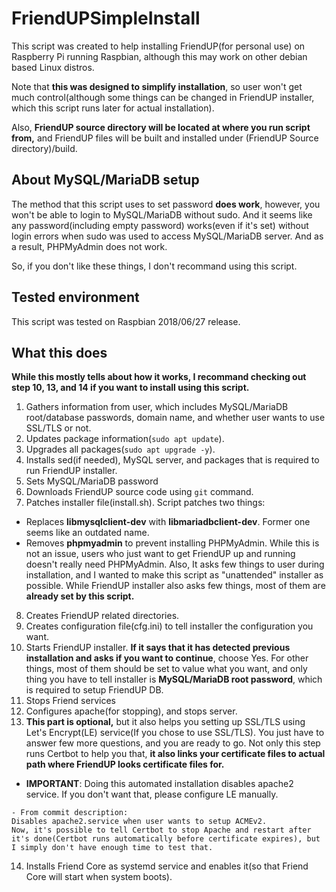 # FriendUPSimpleInstall
This script was created to help installing FriendUP(for personal use) on Raspberry Pi running Raspbian, although this may work on other debian based Linux distros.

Note that **this was designed to simplify installation**, so user won't get much control(although some things can be changed in FriendUP installer, which this script runs later for actual installation).

Also, **FriendUP source directory will be located at where you run script from,** and FriendUP files will be built and installed under (FriendUP Source directory)/build.

## About MySQL/MariaDB setup
The method that this script uses to set password **does work**, however, you won't be able to login to MySQL/MariaDB without sudo. And it seems like any password(including empty password) works(even if it's set) without login errors when sudo was used to access MySQL/MariaDB server. And as a result, PHPMyAdmin does not work.

So, if you don't like these things, I don't recommand using this script.

## Tested environment
This script was tested on Raspbian 2018/06/27 release.

## What this does
**While this mostly tells about how it works, I recommand checking out step 10, 13, and 14 if you want to install using this script.**

1. Gathers information from user, which includes MySQL/MariaDB root/database passwords, domain name, and whether user wants to use SSL/TLS or not.
2. Updates package information(```sudo apt update```).
3. Upgrades all packages(```sudo apt upgrade -y```).
4. Installs sed(if needed), MySQL server, and packages that is required to run FriendUP installer.
5. Sets MySQL/MariaDB password
6. Downloads FriendUP source code using ```git``` command.
7. Patches installer file(install.sh). Script patches two things:
 - Replaces **libmysqlclient-dev** with **libmariadbclient-dev**. Former one seems like an outdated name.
 - Removes **phpmyadmin** to prevent installing PHPMyAdmin. While this is not an issue, users who just want to get FriendUP up and running doesn't really need PHPMyAdmin. Also, It asks few things to user during installation, and I wanted to make this script as "unattended" installer as possible. While FriendUP installer also asks few things, most of them are **already set by this script.**
8. Creates FriendUP related directories.
9. Creates configuration file(cfg.ini) to tell installer the configuration you want.
10. Starts FriendUP installer. **If it says that it has detected previous installation and asks if you want to continue**, choose Yes. For other things, most of them should be set to value what you want, and only thing you have to tell installer is **MySQL/MariaDB root password**, which is required to setup FriendUP DB.
11. Stops Friend services
12. Configures apache(for stopping), and stops server.
13. **This part is optional,** but it also helps you setting up SSL/TLS using Let's Encrypt(LE) service(If you chose to use SSL/TLS). You just have to answer few more questions, and you are ready to go. Not only this step runs Certbot to help you that, **it also links your certificate files to actual path where FriendUP looks certificate files for.**
- **IMPORTANT**: Doing this automated installation disables apache2 service. If you don't want that, please configure LE manually.
```
- From commit description:
Disables apache2.service when user wants to setup ACMEv2.
Now, it's possible to tell Certbot to stop Apache and restart after it's done(Certbot runs automatically before certificate expires), but I simply don't have enough time to test that.
```
14. Installs Friend Core as systemd service and enables it(so that Friend Core will start when system boots).
